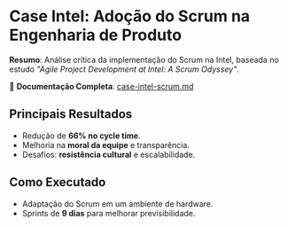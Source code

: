 # Case Intel: Adoção do Scrum na Engenharia de Produto  

 **Resumo**: Análise crítica da implementação do Scrum na Intel, baseada no estudo *"Agile Project Development at Intel: A Scrum Odyssey"*.  

🔗 **Documentação Completa**: [case-intel-scrum.md](case-intel-scrum.md)  

##  Principais Resultados  
- Redução de **66% no cycle time**.  
- Melhoria na **moral da equipe** e transparência.  
- Desafios: **resistência cultural** e escalabilidade.  

##  Como Executado  
- Adaptação do Scrum em um ambiente de hardware.  
- Sprints de **9 dias** para melhorar previsibilidade.  
